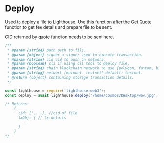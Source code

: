 # Deploy



Used to deploy a file to Lighthouse. Use this function after the Get Quote function to get fee details and prepare file to be sent.&#x20;

CID returned by quote function needs to be sent here.

```javascript
/**
 * @param {string} path path to file.
 * @param {object} signer a signer used to execute transaction.
 * @param {string} cid cid to push on network.
 * @param {boolean} cli if using cli tool to deploy file.
 * @param {string} chain blockchain network to use [polygon, fantom, binance] default: polygon.
 * @param {string} network [mainnet, testnet] default: testnet.
 * @return {object} containing storage transaction details.
 */

const lighthouse = require('lighthouse-web3');
const deploy = await lighthouse.deploy('/home/cosmos/Desktop/wow.jpg', signer, false, "fantom", "testnet"); // path, signer, cid, cli, chain, network

/* Returns:
    {
      cid: ['...'], //cid of file
      txObj: { // tx details
        ...
      }
    }
*/
```
